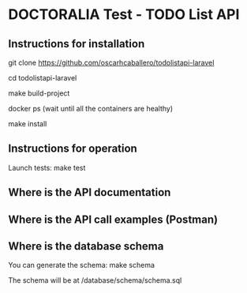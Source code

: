 # DOCTORALIA Test - TODO List API 

## Instructions for installation

git clone https://github.com/oscarhcaballero/todolistapi-laravel

cd todolistapi-laravel

make build-project

docker ps 
(wait until all the containers are healthy)

make install


## Instructions for operation

Launch tests:  make test



## Where is the API documentation



## Where is the API call examples (Postman)



## Where is the database schema

You can generate the schema: make schema

The schema will be at /database/schema/schema.sql